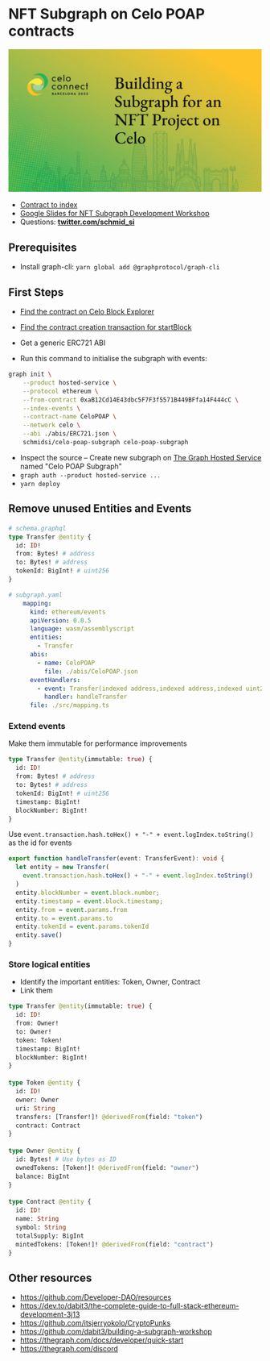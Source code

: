 # NFT Subgraph on Celo POAP contracts

![Top Slide](./slide.jpg)

- [Contract to index](https://explorer.celo.org/token/0xaB12Cd14E43dbc5F7F3f5571B449BFfa14F444cC/token-transfers)
- [Google Slides for NFT Subgraph Development Workshop](https://docs.google.com/presentation/d/1v34HTuHp9mcGPuiy3FifujhgGgFbEWvEuHfFLj6HOSo/edit?usp=sharing)
- Questions: **[twitter.com/schmid_si](https://twitter.com/schmid_si)**

## Prerequisites

- Install graph-cli: `yarn global add @graphprotocol/graph-cli`

## First Steps

- [Find the contract on Celo Block Explorer](https://explorer.celo.org/token/0xaB12Cd14E43dbc5F7F3f5571B449BFfa14F444cC/token-transfers)
- [Find the contract creation transaction for startBlock](https://explorer.celo.org/tx/0xd0bc372be9ea48fb569116493f639df8a9fcc8a19419aa57b1c6ef76ea7ad1fd/internal-transactions)
- Get a generic ERC721 ABI


- Run this command to initialise the subgraph with events:

```bash
graph init \
    --product hosted-service \
    --protocol ethereum \
    --from-contract 0xaB12Cd14E43dbc5F7F3f5571B449BFfa14F444cC \
    --index-events \
    --contract-name CeloPOAP \
    --network celo \
    --abi ./abis/ERC721.json \
    schmidsi/celo-poap-subgraph celo-poap-subgraph
```

- Inspect the source
– Create new subgraph on [The Graph Hosted Service](https://thegraph.com/hosted-service/) named "Celo POAP Subgraph"
- `graph auth --product hosted-service ...`
- `yarn deploy`

## Remove unused Entities and Events

```graphql
# schema.graphql
type Transfer @entity {
  id: ID!
  from: Bytes! # address
  to: Bytes! # address
  tokenId: BigInt! # uint256
}
```

```yaml
# subgraph.yaml
    mapping:
      kind: ethereum/events
      apiVersion: 0.0.5
      language: wasm/assemblyscript
      entities:
        - Transfer
      abis:
        - name: CeloPOAP
          file: ./abis/CeloPOAP.json
      eventHandlers:
        - event: Transfer(indexed address,indexed address,indexed uint256)
          handler: handleTransfer
      file: ./src/mapping.ts

```

### Extend events

Make them immutable for performance improvements

```graphql
type Transfer @entity(immutable: true) {
  id: ID!
  from: Bytes! # address
  to: Bytes! # address
  tokenId: BigInt! # uint256
  timestamp: BigInt!
  blockNumber: BigInt!
}
```

Use `event.transaction.hash.toHex() + "-" + event.logIndex.toString()` as the id for events
```typescript
export function handleTransfer(event: TransferEvent): void {
  let entity = new Transfer(
    event.transaction.hash.toHex() + "-" + event.logIndex.toString()
  )
  entity.blockNumber = event.block.number;
  entity.timestamp = event.block.timestamp;
  entity.from = event.params.from
  entity.to = event.params.to
  entity.tokenId = event.params.tokenId
  entity.save()
}
```

### Store logical entities

- Identify the important entities: Token, Owner, Contract
- Link them

```graphql
type Transfer @entity(immutable: true) {
  id: ID!
  from: Owner!
  to: Owner!
  token: Token!
  timestamp: BigInt!
  blockNumber: BigInt!
}

type Token @entity {
  id: ID!
  owner: Owner
  uri: String
  transfers: [Transfer!]! @derivedFrom(field: "token")
  contract: Contract
}

type Owner @entity {
  id: Bytes! # Use bytes as ID
  ownedTokens: [Token!]! @derivedFrom(field: "owner")
  balance: BigInt
}

type Contract @entity {
  id: ID!
  name: String
  symbol: String
  totalSupply: BigInt
  mintedTokens: [Token!]! @derivedFrom(field: "contract")
}
```




## Other resources

- https://github.com/Developer-DAO/resources
- https://dev.to/dabit3/the-complete-guide-to-full-stack-ethereum-development-3j13
- https://github.com/itsjerryokolo/CryptoPunks
- https://github.com/dabit3/building-a-subgraph-workshop
- https://thegraph.com/docs/developer/quick-start
- https://thegraph.com/discord
